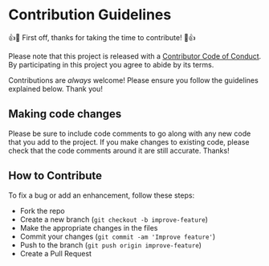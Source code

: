 # Contribution Guidelines

:+1::tada: First off, thanks for taking the time to contribute! :tada::+1:

Please note that this project is released with a [Contributor Code of Conduct](CODE_OF_CONDUCT.md). By participating in this project you agree to abide by its terms.

Contributions are _always_ welcome! Please ensure you follow the guidelines explained below. Thank you!

## Making code changes

Please be sure to include code comments to go along with any new code that you add to the project. If you make changes to existing code, please check that the code comments around it are still accurate. Thanks!

## How to Contribute

To fix a bug or add an enhancement, follow these steps:

- Fork the repo
- Create a new branch (`git checkout -b improve-feature`)
- Make the appropriate changes in the files
- Commit your changes (`git commit -am 'Improve feature'`)
- Push to the branch (`git push origin improve-feature`)
- Create a Pull Request
